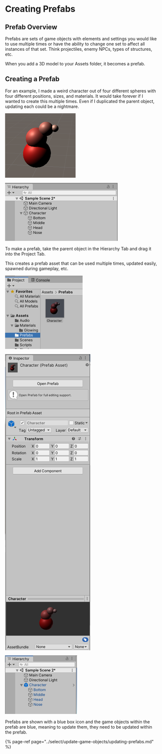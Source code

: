 # Creating Prefabs

## Prefab Overview

Prefabs are sets of game objects with elements and settings you would like to use multiple times or have the ability to change one set to affect all instances of that set. Think projectiles, enemy NPCs, types of structures, etc.

When you add a 3D model to your Assets folder, it becomes a prefab.

## Creating a Prefab

For an example, I made a weird character out of four different spheres with four different positions, sizes, and materials. It would take forever if I wanted to create this multiple times. Even if I duplicated the parent object, updating each could be a nightmare.

![Set of object in the Scene View](../.gitbook/assets/image%20%28132%29.png)

![Hierarchy Tab view](../.gitbook/assets/image%20%28125%29.png)

To make a prefab, take the parent object in the Hierarchy Tab and drag it into the Project Tab.

This creates a prefab asset that can be used multiple times, updated easily, spawned during gameplay, etc.

![Project Tab view](../.gitbook/assets/image%20%28146%29.png)

![Inspector Tab view](../.gitbook/assets/image%20%28149%29.png)

![Hierarchy Tab view](../.gitbook/assets/image%20%2828%29.png)

Prefabs are shown with a blue box icon and the game objects within the prefab are blue, meaning to update them, they need to be updated within the prefab.

{% page-ref page="../select/update-game-objects/updating-prefabs.md" %}



